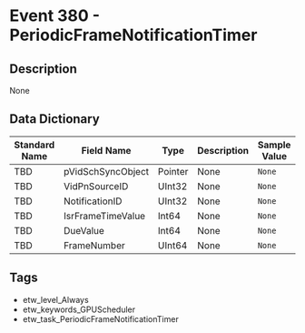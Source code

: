 # Event 380 - PeriodicFrameNotificationTimer

## Description
None

## Data Dictionary
|Standard Name|Field Name|Type|Description|Sample Value|
|---|---|---|---|---|
|TBD|pVidSchSyncObject|Pointer|None|`None`|
|TBD|VidPnSourceID|UInt32|None|`None`|
|TBD|NotificationID|UInt32|None|`None`|
|TBD|IsrFrameTimeValue|Int64|None|`None`|
|TBD|DueValue|Int64|None|`None`|
|TBD|FrameNumber|UInt64|None|`None`|

## Tags
* etw_level_Always
* etw_keywords_GPUScheduler
* etw_task_PeriodicFrameNotificationTimer